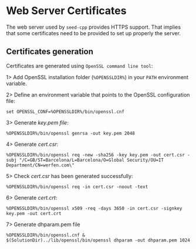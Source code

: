 # Web Server Certificates

The web server used by `seed-cpp` provides HTTPS support. That implies that some certificates need to be provided to set up properly the server.

## Certificates generation

Certificates are generated using `OpenSSL command line tool`:

1> Add OpenSSL installation folder (`%OPENSSLDIR%`) in your `PATH` environment variable.

2> Define an environment variable that points to the OpenSSL configuration file:

```shell
set OPENSSL_CONF=%OPENSSLDIR%/bin/openssl.cnf 
```

3> Generate *key.pem file*:

```shell
%OPENSSLDIR%/bin/openssl genrsa -out key.pem 2048
```

4> Generate *cert.csr*:

```shell
%OPENSSLDIR%/bin/openssl req -new -sha256 -key key.pem -out cert.csr -subj "/C=GB/ST=Barcelona/L=Barcelona/O=Global Security/OU=IT Department/CN=werfen.com\"
```

5> Check *cert.csr* has been generated successfully:

```shell
%OPENSSLDIR%/bin/openssl req -in cert.csr -noout -text
```

6> Generate *cert.crt*:

```shell
%OPENSSLDIR%/bin/openssl x509 -req -days 3650 -in cert.csr -signkey key.pem -out cert.crt
```

7> Generate dhparam.pem file

```shell
%OPENSSLDIR%/bin/openssl.cnf & $(SolutionDir)../lib/openssl/bin/openssl dhparam -out dhparam.pem 1024
```
